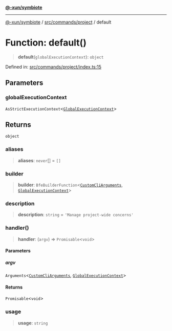 [**@-xun/symbiote**](../../../../README.md)

***

[@-xun/symbiote](../../../../README.md) / [src/commands/project](../README.md) / default

# Function: default()

> **default**(`globalExecutionContext`): `object`

Defined in: [src/commands/project/index.ts:15](https://github.com/Xunnamius/symbiote/blob/0bafa3046d16effe919127463c68cff1fb657848/src/commands/project/index.ts#L15)

## Parameters

### globalExecutionContext

`AsStrictExecutionContext`\<[`GlobalExecutionContext`](../../../configure/type-aliases/GlobalExecutionContext.md)\>

## Returns

`object`

### aliases

> **aliases**: `never`[] = `[]`

### builder

> **builder**: `BfeBuilderFunction`\<[`CustomCliArguments`](../info/type-aliases/CustomCliArguments.md), [`GlobalExecutionContext`](../../../configure/type-aliases/GlobalExecutionContext.md)\>

### description

> **description**: `string` = `'Manage project-wide concerns'`

### handler()

> **handler**: (`argv`) => `Promisable`\<`void`\>

#### Parameters

##### argv

`Arguments`\<[`CustomCliArguments`](../info/type-aliases/CustomCliArguments.md), [`GlobalExecutionContext`](../../../configure/type-aliases/GlobalExecutionContext.md)\>

#### Returns

`Promisable`\<`void`\>

### usage

> **usage**: `string`
